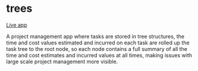 trees
=====

[Live app](https://task-trees.com)

A project management app where tasks are stored in tree structures, the time and cost values estimated and incurred on each task
are rolled up the task tree to the root node, so each node contains a full summary of all the time and cost estimates and incurred
values at all times, making issues with large scale project management more visible.